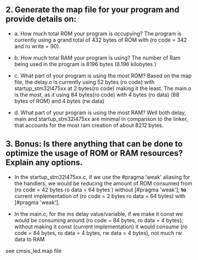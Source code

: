 
## 2. Generate the map file for your program and provide details on:

 - a. How much total ROM your program is occupying? The program is
   currently using a grand total of 432 bytes of ROM with (ro code = 342
   and ro write = 90).
   
  - b. How much total RAM your program is using? The number of Ram being
   used in the program is 8196 bytes (8.196 kilobytes )
   
  - c. What part of your program is using the most ROM? Based on the map
   file, the delay.o is currently using 52 bytes (ro code) with
   startup_stm32l475xx at 2 bytes(ro code) making it the least. The
   main.o is the most, as it using 84 bytes(ro code) with 4 bytes (ro
   data) (88 bytes of ROM)  and 4 bytes (rw data)
   
   - d. What part of your program is using the most RAM? Well both delay,
   main and startup_stm32l475xx are minimal in comparison to the linker,
   that accounts for the most ram creation of about 8212 bytes.

## 3. Bonus: Is there anything that can be done to optimize the usage of ROM or RAM resources? Explain any options.

 - In the startup_stm32l475xx.c, if we use the #pragma 'weak' aliasing
   for the handlers, we would be reducing the amount of ROM consumed 
   from (ro code = 42 bytes  ro data = 64 bytes ) without [#pragma
   'weak']; **to** current implementation of (ro code = 2 bytes  ro data = 64
   bytes) with  [#pragma 'weak'].
   
  - In the main.c, for the ms delay value/variable, if we make it const
   we would be consuming around (ro code = 84 bytes, ro data = 4 bytes);
   without making it const (current implementation) it would consume (ro
   code = 84 bytes, ro data = 4 bytes, rw data = 4 bytes), not much rw
  data to RAM

see cmsis_led.map file